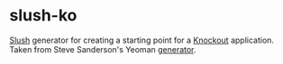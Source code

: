 # slush-ko

[Slush](http://slushjs.github.io/#/) generator for creating a starting point for a [Knockout](http://knockoutjs.com/) application. Taken from Steve Sanderson's Yeoman [generator](https://github.com/SteveSanderson/generator-ko).
